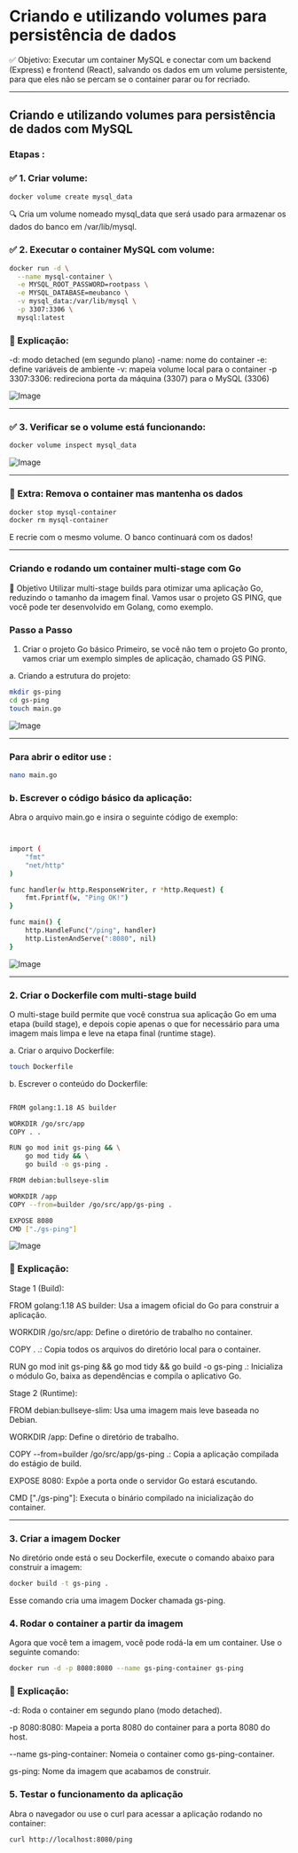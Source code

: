 #  Criando e utilizando volumes para persistência de dados

✅ Objetivo:
Executar um container MySQL e conectar com um backend (Express) e frontend (React), salvando os dados em um volume persistente, para que eles não se percam se o container parar ou for recriado.

---

## Criando e utilizando volumes para persistência de dados com MySQL
### Etapas :
### ✅ 1. Criar volume:
```bash
docker volume create mysql_data
```
🔍 Cria um volume nomeado mysql_data que será usado para armazenar os dados do banco em /var/lib/mysql.
### ✅ 2. Executar o container MySQL com volume:
```bash
docker run -d \
  --name mysql-container \
  -e MYSQL_ROOT_PASSWORD=rootpass \
  -e MYSQL_DATABASE=meubanco \
  -v mysql_data:/var/lib/mysql \
  -p 3307:3306 \
  mysql:latest
```
### 🧠 Explicação:

-d: modo detached (em segundo plano)
-name: nome do container
-e: define variáveis de ambiente
-v: mapeia volume local para o container
-p 3307:3306: redireciona porta da máquina (3307) para o MySQL (3306)

<img src="https://github.com/user-attachments/assets/3a09f049-7a80-41e8-99ca-3b126f7c5805" alt="Image" style="max-width: 100%; height: auto;">

---

### ✅ 3. Verificar se o volume está funcionando:
```bash 
docker volume inspect mysql_data
```
  <img src="https://github.com/user-attachments/assets/839fb2bd-4105-445f-a332-0eb0b5a589ea" alt="Image" style="max-width: 100%; height: auto;">

---
   
### 📌 Extra: Remova o container mas mantenha os dados
```bash
docker stop mysql-container
docker rm mysql-container
```
E recrie com o mesmo volume. O banco continuará com os dados!

---
### Criando e rodando um container multi-stage com Go

🎯 Objetivo
Utilizar multi-stage builds para otimizar uma aplicação Go, reduzindo o tamanho da imagem final. Vamos usar o projeto GS PING, que você pode ter desenvolvido em Golang, como exemplo.

### Passo a Passo
1. Criar o projeto Go básico
Primeiro, se você não tem o projeto Go pronto, vamos criar um exemplo simples de aplicação, chamado GS PING.

a. Criando a estrutura do projeto:
```bash
mkdir gs-ping
cd gs-ping
touch main.go

```
  <img src="https://github.com/user-attachments/assets/39d1a3ea-a080-40f2-abf9-dca22207383d" alt="Image" style="max-width: 100%; height: auto;">

---
### Para abrir o editor use :
```bash
nano main.go

```
### b. Escrever o código básico da aplicação:

Abra o arquivo main.go e insira o seguinte código de exemplo: 
```bash


import (
	"fmt"
	"net/http"
)

func handler(w http.ResponseWriter, r *http.Request) {
	fmt.Fprintf(w, "Ping OK!")
}

func main() {
	http.HandleFunc("/ping", handler)
	http.ListenAndServe(":8080", nil)
}

```
 <img src="https://github.com/user-attachments/assets/a4e98d26-cf9a-4faa-83c3-bd7708ce664a" alt="Image" style="max-width: 100%; height: auto;">

---
### 2. Criar o Dockerfile com multi-stage build
O multi-stage build permite que você construa sua aplicação Go em uma etapa (build stage), e depois copie apenas o que for necessário para uma imagem mais limpa e leve na etapa final (runtime stage).

a. Criar o arquivo Dockerfile:

```bash
touch Dockerfile

```
b. Escrever o conteúdo do Dockerfile:
```bash

FROM golang:1.18 AS builder

WORKDIR /go/src/app
COPY . .

RUN go mod init gs-ping && \
    go mod tidy && \
    go build -o gs-ping .

FROM debian:bullseye-slim

WORKDIR /app
COPY --from=builder /go/src/app/gs-ping .

EXPOSE 8080
CMD ["./gs-ping"]

```

<img src="https://github.com/user-attachments/assets/b9bbd9c0-423f-4449-bdd3-8708b15292ec" alt="Image" style="max-width: 100%; height: auto;">

### 🧠 Explicação:
Stage 1 (Build):

FROM golang:1.18 AS builder: Usa a imagem oficial do Go para construir a aplicação.

WORKDIR /go/src/app: Define o diretório de trabalho no container.

COPY . .: Copia todos os arquivos do diretório local para o container.

RUN go mod init gs-ping && go mod tidy && go build -o gs-ping .: Inicializa o módulo Go, baixa as dependências e compila o aplicativo Go.

Stage 2 (Runtime):

FROM debian:bullseye-slim: Usa uma imagem mais leve baseada no Debian.

WORKDIR /app: Define o diretório de trabalho.

COPY --from=builder /go/src/app/gs-ping .: Copia a aplicação compilada do estágio de build.

EXPOSE 8080: Expõe a porta onde o servidor Go estará escutando.

CMD ["./gs-ping"]: Executa o binário compilado na inicialização do container.

---

### 3. Criar a imagem Docker
No diretório onde está o seu Dockerfile, execute o comando abaixo para construir a imagem:
```bash
docker build -t gs-ping .

```
Esse comando cria uma imagem Docker chamada gs-ping.

### 4. Rodar o container a partir da imagem
Agora que você tem a imagem, você pode rodá-la em um container. Use o seguinte comando:
```bash
docker run -d -p 8080:8080 --name gs-ping-container gs-ping

```

### 🧠 Explicação:
-d: Roda o container em segundo plano (modo detached).

-p 8080:8080: Mapeia a porta 8080 do container para a porta 8080 do host.

--name gs-ping-container: Nomeia o container como gs-ping-container.

gs-ping: Nome da imagem que acabamos de construir.

### 5. Testar o funcionamento da aplicação
Abra o navegador ou use o curl para acessar a aplicação rodando no container:
```bash
curl http://localhost:8080/ping
```
